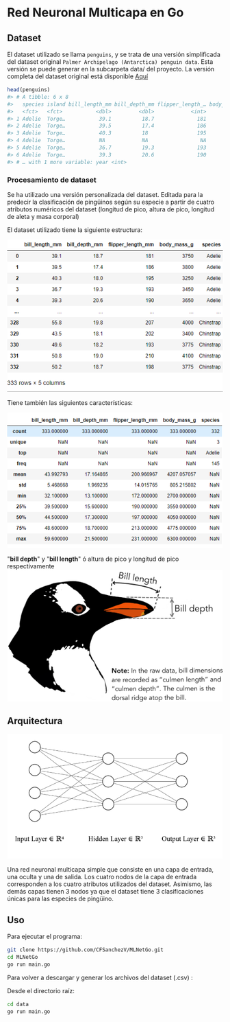 # Red Neuronal Multicapa en Go


## Dataset

El dataset utilizado se llama `penguins`, y se trata de una versión simplificada del dataset original `Palmer Archipelago (Antarctica) penguin data`. Esta versión se puede generar en la subcarpeta data/ del proyecto. La versión completa del dataset original está disponible [Aquí](https://github.com/allisonhorst/palmerpenguins)

``` r
head(penguins)
#> # A tibble: 6 x 8
#>   species island bill_length_mm bill_depth_mm flipper_length_… body_mass_g sex  
#>   <fct>   <fct>           <dbl>         <dbl>            <int>       <int> <fct>
#> 1 Adelie  Torge…           39.1          18.7              181        3750 male 
#> 2 Adelie  Torge…           39.5          17.4              186        3800 fema…
#> 3 Adelie  Torge…           40.3          18                195        3250 fema…
#> 4 Adelie  Torge…           NA            NA                 NA          NA <NA> 
#> 5 Adelie  Torge…           36.7          19.3              193        3450 fema…
#> 6 Adelie  Torge…           39.3          20.6              190        3650 male 
#> # … with 1 more variable: year <int>
```


### Procesamiento de dataset

Se ha utilizado una versión personalizada del dataset. Editada para la predecir la clasificación de pingüinos según su especie a partir de cuatro atributos numéricos del dataset (longitud de pico, altura de pico, longitud de aleta y masa corporal)

El dataset utilizado tiene la siguiente estructura:

![](./res/penguins_simplificado.png)

Tiene también las siguientes características:

![](./res/penguins_info.png)


"**bill depth**" y "**bill length**" ó altura de pico y longitud de pico respectivamente
![](./res/bill_depth.png)

## Arquitectura

![](./res/nn.png)

Una red neuronal multicapa simple que consiste en una capa de entrada, una oculta y una de salida. Los cuatro nodos de la capa de entrada corresponden a los cuatro atributos utilizados del dataset. Asimismo, las demás capas tienen 3 nodos ya que el dataset tiene 3 clasificaciones únicas para las especies de pingüino.

## Uso

Para ejecutar el programa:
```bash
git clone https://github.com/CFSanchezV/MLNetGo.git
cd MLNetGo
go run main.go
```


Para volver a descargar y generar los archivos del dataset (.csv) :

Desde el directorio raíz:
```bash
cd data
go run main.go
```
